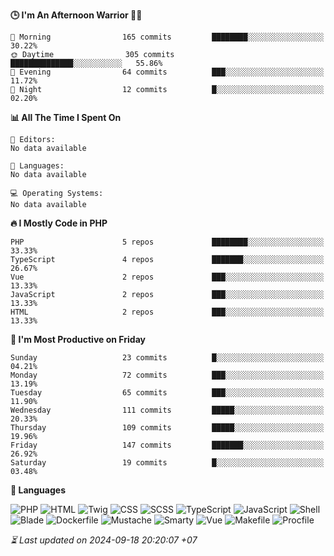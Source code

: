 <!--START_SECTION:readme-stats-->
**🕒 I'm An Afternoon Warrior 🥷🏻**

```text
🌅 Morning                165 commits         ████████░░░░░░░░░░░░░░░░░   30.22%
🌞 Daytime                305 commits         ██████████████░░░░░░░░░░░   55.86%
🌆 Evening                64 commits          ███░░░░░░░░░░░░░░░░░░░░░░   11.72%
🌙 Night                  12 commits          █░░░░░░░░░░░░░░░░░░░░░░░░   02.20%
```

**📊 All The Time I Spent On**

```text
📝 Editors:
No data available

💬 Languages:
No data available

💻 Operating Systems:
No data available
```

**🔥 I Mostly Code in PHP**

```text
PHP                      5 repos             ████████░░░░░░░░░░░░░░░░░   33.33%
TypeScript               4 repos             ███████░░░░░░░░░░░░░░░░░░   26.67%
Vue                      2 repos             ███░░░░░░░░░░░░░░░░░░░░░░   13.33%
JavaScript               2 repos             ███░░░░░░░░░░░░░░░░░░░░░░   13.33%
HTML                     2 repos             ███░░░░░░░░░░░░░░░░░░░░░░   13.33%
```

**📅 I'm Most Productive on Friday**

```text
Sunday                   23 commits          █░░░░░░░░░░░░░░░░░░░░░░░░   04.21%
Monday                   72 commits          ███░░░░░░░░░░░░░░░░░░░░░░   13.19%
Tuesday                  65 commits          ███░░░░░░░░░░░░░░░░░░░░░░   11.90%
Wednesday                111 commits         █████░░░░░░░░░░░░░░░░░░░░   20.33%
Thursday                 109 commits         █████░░░░░░░░░░░░░░░░░░░░   19.96%
Friday                   147 commits         ███████░░░░░░░░░░░░░░░░░░   26.92%
Saturday                 19 commits          █░░░░░░░░░░░░░░░░░░░░░░░░   03.48%
```

**💬 Languages**

![PHP](https://img.shields.io/badge/PHP-38.09%25-4F5D95?&logo=PHP&labelColor=151b23)
![HTML](https://img.shields.io/badge/HTML-29.68%25-e34c26?&logo=HTML&labelColor=151b23)
![Twig](https://img.shields.io/badge/Twig-16.63%25-c1d026?&logo=Twig&labelColor=151b23)
![CSS](https://img.shields.io/badge/CSS-07.57%25-563d7c?&logo=CSS&labelColor=151b23)
![SCSS](https://img.shields.io/badge/SCSS-04.54%25-c6538c?&logo=SCSS&labelColor=151b23)
![TypeScript](https://img.shields.io/badge/TypeScript-02.12%25-3178c6?&logo=TypeScript&labelColor=151b23)
![JavaScript](https://img.shields.io/badge/JavaScript-01.18%25-f1e05a?&logo=JavaScript&labelColor=151b23)
![Shell](https://img.shields.io/badge/Shell-00.09%25-89e051?&logo=Shell&labelColor=151b23)
![Blade](https://img.shields.io/badge/Blade-00.05%25-f7523f?&logo=Blade&labelColor=151b23)
![Dockerfile](https://img.shields.io/badge/Dockerfile-00.03%25-384d54?&logo=Dockerfile&labelColor=151b23)
![Mustache](https://img.shields.io/badge/Mustache-00.01%25-724b3b?&logo=Mustache&labelColor=151b23)
![Smarty](https://img.shields.io/badge/Smarty-00.01%25-f0c040?&logo=Smarty&labelColor=151b23)
![Vue](https://img.shields.io/badge/Vue-00.01%25-41b883?&logo=Vue&labelColor=151b23)
![Makefile](https://img.shields.io/badge/Makefile-00.00%25-427819?&logo=Makefile&labelColor=151b23)
![Procfile](https://img.shields.io/badge/Procfile-00.00%25-3B2F63?&logo=Procfile&labelColor=151b23)




*⏳ Last updated on 2024-09-18 20:20:07 +07*
<!--END_SECTION:readme-stats-->